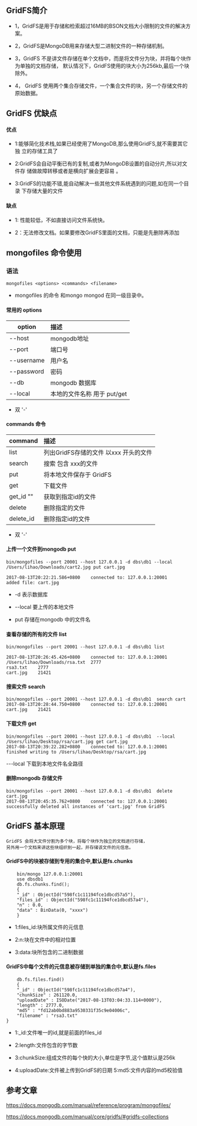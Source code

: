 

## GridFS简介
* 1，GridFS是用于存储和检索超过16MB的BSON文档大小限制的文件的解决方案。	

* 2，GridFS是MongoDB用来存储大型二进制文件的一种存储机制。

* 3，GridFS 不是讲文件存储在单个文档中，而是将文件分为块，并将每个块作为单独的文档存储，
	默认情况下，GridFS使用的块大小为256kb,最后一个块除外。

* 4， GridFS 使用两个集合存储文件，一个集合文件的块，另一个存储文件的原始数据。

## GridFS 优缺点
#### 优点
* 1:能够简化技术栈,如果已经使用了MongoDB,那么使用GridFS,就不需要其它独
立的存储工具了

* 2:GridFS会自动平衡已有的复制,或者为MongoDB设置的自动分片,所以对文件存
储做故障转移或者是横向扩展会更容易 。

* 3:GridFS的功能不错,能自动解决一些其他文件系统遇到的问题,如在同一个目录
下存储大量的文件

#### 缺点
* 1: 性能较低，不如直接访问文件系统快。

* 2：无法修改文档。如果要修改GridFS里面的文档，只能是先删除再添加



## mongofiles 命令使用

### 语法
	mongofiles <options> <commands> <filename>

* mongofiles 的命令 和mongo  mongod 在同一级目录中。

#### 常用的 options  
|  option        |  描述  |
| ------------- |:-------------|
| --host      | mongodb地址 | 
| --port      | 端口号 | 
| --username      | 用户名 | 
| --password      | 密码 | 
| --db      | mongodb 数据库 | 
| --local      | 本地的文件名称 用于 put/get |
* 双 '-'

####  commands 命令
|  command        |  描述  |
| ------------- |:-------------|
| list <prefix>   | 列出GridFS存储的文件 以xxx 开头的文件| 
| search <string>   | 搜索 包含 xxx的文件 | 
| put <filename>  | 将本地文件保存于 GridFS| 
| get <filename>   | 下载文件 | 
| get_id "<ObjectId>" | 获取到指定id的文件 | 
| delete <filename> | 删除指定的文件 |
| delete_id | 删除指定id的文件 |

* 双 '-'

#### 上传一个文件到mongodb put
```
bin/mongofiles --port 20001 --host 127.0.0.1 -d dbs\db1 --local /Users/lihao/Downloads/cart2.jpg put cart.jpg

2017-08-13T20:22:21.586+0800	connected to: 127.0.0.1:20001
added file: cart.jpg

```
* -d 表示数据库

* --local 要上传的本地文件

* put 存储在mongodb 中的文件名

#### 查看存储的所有的文件 list
```
bin/mongofiles --port 20001 --host 127.0.0.1 -d dbs\db1 list

2017-08-13T20:26:45.426+0800	connected to: 127.0.0.1:20001
/Users/lihao/Downloads/rsa.txt	2777
rsa3.txt	2777
cart.jpg	21421

```


#### 搜索文件 search
```
bin/mongofiles --port 20001 --host 127.0.0.1 -d dbs\db1  search cart
2017-08-13T20:28:44.750+0800	connected to: 127.0.0.1:20001
cart.jpg	21421
```

#### 下载文件 get
```
bin/mongofiles --port 20001 --host 127.0.0.1 -d dbs\db1  --local  /Users/lihao/Desktop/rsa/cart.jpg get cart.jpg
2017-08-13T20:39:22.282+0800	connected to: 127.0.0.1:20001
finished writing to /Users/lihao/Desktop/rsa/cart.jpg

```

---local 下载到本地文件名全路径


#### 删除mongodb 存储文件
```
bin/mongofiles --port 20001 --host 127.0.0.1 -d dbs\db1  delete cart.jpg
2017-08-13T20:45:35.762+0800	connected to: 127.0.0.1:20001
successfully deleted all instances of 'cart.jpg' from GridFS
```



## GridFS 基本原理
	GridFS 会将大文件分割为多个块，将每个块作为独立的文档进行存储，
	另外用一个文档来讲这些块组织到一起，并存储该文件的元信息。


#### GridFS中的块被存储到专用的集合中,默认是fs.chunks
```
	bin/mongo 127.0.0.1:20001
	use dbsdb1
	db.fs.chunks.find();
	{ 
    "_id" : ObjectId("598fc1c11194fce1dbcd57a5"), 
    "files_id" : ObjectId("598fc1c11194fce1dbcd57a4"), 
    "n" : 0.0, 
    "data" : BinData(0, "xxxx")
	}

```


* 1:files_id:块所属文件的元信息

* 2:n:块在文件中的相对位置

* 3:data:块所包含的二进制数据
 


#### GridFS中每个文件的元信息被存储到单独的集合中,默认是fs.files
```
	db.fs.files.find()
	{ 
    "_id" : ObjectId("598fc1c11194fce1dbcd57a4"), 
    "chunkSize" : 261120.0, 
    "uploadDate" : ISODate("2017-08-13T03:04:33.114+0000"), 
    "length" : 2777.0, 
    "md5" : "fd12ab0bd883a9530331f35c9e04006c", 
    "filename" : "rsa3.txt"
}

```
* 1:_id:文件唯一的id,就是前面的files_id

* 2:length:文件包含的字节数

* 3:chunkSize:组成文件的每个快的大小,单位是字节,这个值默认是256k 

* 4:uploadDate:文件被上传到GridFS的日期 5:md5:文件内容的md5校验值





## 参考文章
https://docs.mongodb.com/manual/reference/program/mongofiles/

https://docs.mongodb.com/manual/core/gridfs/#gridfs-collections






















